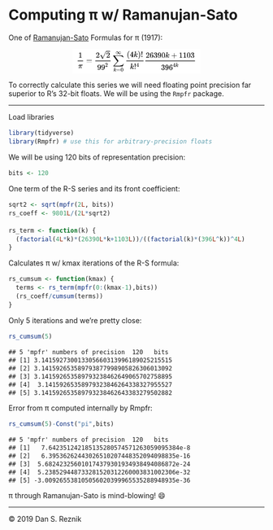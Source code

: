 Computing π w/ Ramanujan-Sato
================

One of
[Ramanujan-Sato](https://en.wikipedia.org/wiki/Ramanujan%E2%80%93Sato_series)
Formulas for π (1917):

<img src="pics/ramanujan-sato.png" width="50%" style="display: block; margin: auto;" />

To correctly calculate this series we will need floating point precision
far superior to R’s 32-bit floats. We will be using the `Rmpfr` package.

-----

Load libraries

``` r
library(tidyverse)
library(Rmpfr) # use this for arbitrary-precision floats
```

We will be using 120 bits of representation precision:

``` r
bits <- 120
```

One term of the R-S series and its front coefficient:

``` r
sqrt2 <- sqrt(mpfr(2L, bits))
rs_coeff <- 9801L/(2L*sqrt2)

rs_term <- function(k) {
  (factorial(4L*k)*(26390L*k+1103L))/((factorial(k)*(396L^k))^4L)
}
```

Calculates π w/ kmax iterations of the R-S formula:

``` r
rs_cumsum <- function(kmax) {
  terms <- rs_term(mpfr(0:(kmax-1),bits))
  (rs_coeff/cumsum(terms))
}
```

Only 5 iterations and we’re pretty close:

``` r
rs_cumsum(5)
```

    ## 5 'mpfr' numbers of precision  120   bits 
    ## [1] 3.141592730013305660313996189025215515
    ## [2] 3.141592653589793877998905826306013092
    ## [3] 3.141592653589793238462649065702758895
    ## [4]  3.14159265358979323846264338327955527
    ## [5] 3.141592653589793238462643383279502882

Error from π computed internally by Rmpfr:

``` r
rs_cumsum(5)-Const("pi",bits)
```

    ## 5 'mpfr' numbers of precision  120   bits 
    ## [1]   7.642351242185135280574571263059095384e-8
    ## [2]   6.39536262443026510207448352094098835e-16
    ## [3]  5.682423256010174379301934938494086872e-24
    ## [4]  5.238529448733281520312260003831002306e-32
    ## [5] -3.009265538105056020399965535288948935e-36

π through Ramanujan-Sato is mind-blowing\! 😄

-----

© 2019 Dan S. Reznik
